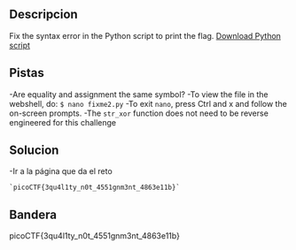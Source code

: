 ## Descripcion
Fix the syntax error in the Python script to print the flag. [Download Python script](https://artifacts.picoctf.net/c/5/fixme2.py)

## Pistas
-Are equality and assignment the same symbol?
-To view the file in the webshell, do: `$ nano fixme2.py`
-To exit `nano`, press Ctrl and x and follow the on-screen prompts.
-The `str_xor` function does not need to be reverse engineered for this challenge

## Solucion
-Ir a la página que da el reto




```
`picoCTF{3qu4l1ty_n0t_4551gnm3nt_4863e11b}`
```

## Bandera
picoCTF{3qu4l1ty_n0t_4551gnm3nt_4863e11b}


